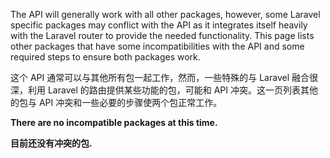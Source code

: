 The API will generally work with all other packages, however, some Laravel specific packages may conflict with the API as it integrates itself heavily with the Laravel router to provide the needed functionality. This page lists other packages that have some incompatibilities with the API and some required steps to ensure both packages work.

这个 API 通常可以与其他所有包一起工作，然而，一些特殊的与 Laravel 融合很深，利用 Laravel 的路由提供某些功能的包，可能和 API 冲突。这一页列表其他的包与 API 冲突和一些必要的步骤使两个包正常工作。

**There are no incompatible packages at this time.**

**目前还没有冲突的包.**
